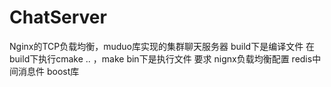 # ChatServer
Nginx的TCP负载均衡，muduo库实现的集群聊天服务器
build下是编译文件
在build下执行cmake ..  ，make
bin下是执行文件
要求
nignx负载均衡配置
redis中间消息件
boost库
